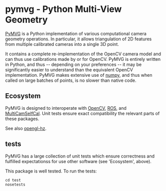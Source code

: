 # pymvg - Python Multi-View Geometry

[PyMVG](https://github.com/strawlab/pymvg) is a Python implementation
of various computational camera geometry operations. In particular, it
allows triangulation of 2D features from multiple calibrated cameras
into a single 3D point.

It contains a complete re-implementation of the OpenCV camera model
and can thus use calibrations made by or for OpenCV. PyMVG is entirely
written in Python, and thus -- depending on your preferences -- it may
be significantly easier to understand than the equivalent OpenCV
implementation. PyMVG makes extensive use of
[numpy](http://numpy.org), and thus when called on large batches of
points, is no slower than native code.

## Ecosystem

PyMVG is designed to interoperate with [OpenCV](http://opencv.org),
[ROS](http://ros.org), and
[MultiCamSelfCal](https://github.com/strawlab/MultiCamSelfCal). Unit
tests ensure exact compatibility the relevant parts of these packages.

See also [opengl-hz](https://github.com/strawlab/opengl-hz).

## tests

PyMVG has a large collection of unit tests which ensure correctness
and fulfilled expectationss for use other software (see 'Ecosystem',
above).

This package is well tested. To run the tests:

    cd test
    nosetests
